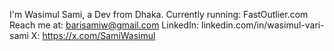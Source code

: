 I'm Wasimul Sami, a Dev from Dhaka. 
Currently running: FastOutlier.com 
Reach me at: barisamiw@gmail.com 
LinkedIn: linkedin.com/in/wasimul-vari-sami 
X: https://x.com/SamiWasimul 
